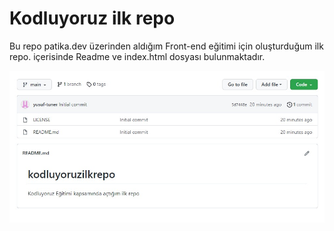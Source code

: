 # Kodluyoruz ilk repo
Bu repo patika.dev üzerinden aldığım Front-end eğitimi için oluşturduğum ilk repo. içerisinde Readme ve index.html dosyası bulunmaktadır.

![Repository görüntüsü](https://github.com/yusuf-tuner/kodluyoruzilkrepo/blob/main/deneme-ilkrepo.jpeg)



